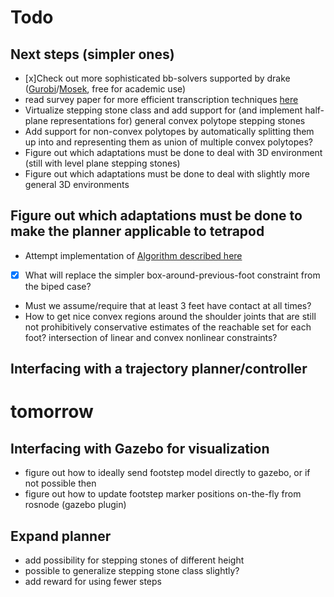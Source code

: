# Todo

## Next steps (simpler ones)

- [x]Check out more sophisticated bb-solvers supported by drake ([Gurobi](https://www.gurobi.com/)/[Mosek](https://www.mosek.com/), free for academic use)
- read survey paper for more efficient transcription techniques [here](https://dspace.mit.edu/bitstream/handle/1721.1/96480/Vielma-2015-Mixed%20Integer%20Lineawr.pdf?sequence=1&isAllowed=y)
- Virtualize stepping stone class and add support for (and implement half-plane representations for) general convex polytope stepping stones
- Add support for non-convex polytopes by automatically splitting them up into and representing them as union of multiple convex polytopes?
- Figure out which adaptations must be done to deal with 3D environment (still with level plane stepping stones)
- Figure out which adaptations must be done to deal with slightly more general 3D environments

## Figure out which adaptations must be done to make the planner applicable to tetrapod

- Attempt implementation of [Algorithm described here](https://arxiv.org/pdf/1612.02109.pdf)

- [x] What will replace the simpler box-around-previous-foot constraint from the biped case?
- Must we assume/require that at least 3 feet have contact at all times?
- How to get nice convex regions around the shoulder joints that are still not prohibitively conservative estimates of the reachable set for each foot? intersection of linear and convex nonlinear constraints?

## Interfacing with a trajectory planner/controller

# tomorrow

## Interfacing with Gazebo for visualization
- figure out how to ideally send footstep model directly to gazebo, or if not possible then
- figure out how to update footstep marker positions on-the-fly from rosnode (gazebo plugin)

## Expand planner
- add possibility for stepping stones of different height
- possible to generalize stepping stone class slightly?
- add reward for using fewer steps